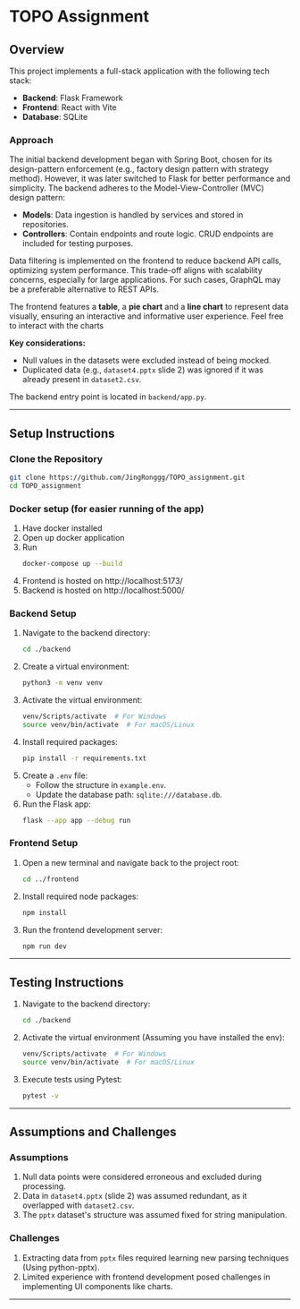 # TOPO Assignment

## Overview
This project implements a full-stack application with the following tech stack:
- **Backend**: Flask Framework
- **Frontend**: React with Vite
- **Database**: SQLite

### Approach
The initial backend development began with Spring Boot, chosen for its design-pattern enforcement (e.g., factory design pattern with strategy method). However, it was later switched to Flask for better performance and simplicity. The backend adheres to the Model-View-Controller (MVC) design pattern:
- **Models**: Data ingestion is handled by services and stored in repositories.
- **Controllers**: Contain endpoints and route logic. CRUD endpoints are included for testing purposes.

Data filtering is implemented on the frontend to reduce backend API calls, optimizing system performance. This trade-off aligns with scalability concerns, especially for large applications. For such cases, GraphQL may be a preferable alternative to REST APIs.

The frontend features a **table**, a **pie chart** and a **line chart** to represent data visually, ensuring an interactive and informative user experience. Feel free to interact with the charts

**Key considerations:**
- Null values in the datasets were excluded instead of being mocked.
- Duplicated data (e.g., `dataset4.pptx` slide 2) was ignored if it was already present in `dataset2.csv`.

The backend entry point is located in `backend/app.py`.

---

## Setup Instructions

### Clone the Repository
```bash
git clone https://github.com/JingRonggg/TOPO_assignment.git
cd TOPO_assignment
```

### Docker setup (for easier running of the app)
1. Have docker installed
2. Open up docker application
3. Run
   ```bash
   docker-compose up --build
   ```
4. Frontend is hosted on http://localhost:5173/
5. Backend is hosted on http://localhost:5000/
### Backend Setup
1. Navigate to the backend directory:
   ```bash
   cd ./backend
   ```
2. Create a virtual environment:
   ```bash
   python3 -m venv venv
   ```
3. Activate the virtual environment:
   ```bash
   venv/Scripts/activate  # For Windows
   source venv/bin/activate  # For macOS/Linux
   ```
4. Install required packages:
   ```bash
   pip install -r requirements.txt
   ```
5. Create a `.env` file:
   - Follow the structure in `example.env`.
   - Update the database path: `sqlite:///database.db`.
6. Run the Flask app:
   ```bash
   flask --app app --debug run
   ```

### Frontend Setup
1. Open a new terminal and navigate back to the project root:
   ```bash
   cd ../frontend
   ```
2. Install required node packages:
   ```bash
   npm install
   ```
3. Run the frontend development server:
   ```bash
   npm run dev
   ```

---

## Testing Instructions

1. Navigate to the backend directory:
   ```bash
   cd ./backend
   ```
2. Activate the virtual environment (Assuming you have installed the env):
   ```bash
   venv/Scripts/activate  # For Windows
   source venv/bin/activate  # For macOS/Linux
   ```
3. Execute tests using Pytest:
   ```bash
   pytest -v
   ```

---

## Assumptions and Challenges

### Assumptions
1. Null data points were considered erroneous and excluded during processing.
2. Data in `dataset4.pptx` (slide 2) was assumed redundant, as it overlapped with `dataset2.csv`.
3. The `pptx` dataset's structure was assumed fixed for string manipulation.

### Challenges
1. Extracting data from `pptx` files required learning new parsing techniques (Using python-pptx).
2. Limited experience with frontend development posed challenges in implementing UI components like charts.

---
